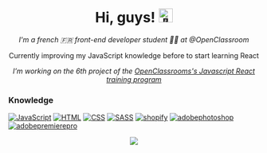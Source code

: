 <h1 align="center">Hi, guys! <img src="https://github.com/wervlad/wervlad/assets/24524555/766d336d-b87d-44ba-807c-c51de2bc6b4d" width="28px" alt="👋"></h1>

<!--<p align="center">
    <b>Welcome to my page!</b>
</p>-->
<p align="center">
    <i>
        I'm a french 🇫🇷 front-end developer student 👨‍🎓 at @OpenClassroom
    </i>
</p>
<p align="center">
        Currently improving my JavaScript knowledge before to start learning React
    </i>
</p>
<p align="center">
    <i>
I’m  working on the 6th project of the <a href="https://openclassrooms.com/en/paths/516-developpeur-dapplication-javascript-react">OpenClassrooms's Javascript React training program</a>
   </i>
</p>

       
### Knowledge

[![JavaScript](https://img.shields.io/badge/javascript-black?style=for-the-badge&logo=javascript)](https://github.com/olafswan)
[![HTML](https://img.shields.io/badge/html5-black?style=for-the-badge&logo=html5)](https://github.com/olafswan)
[![CSS](https://img.shields.io/badge/css3-black?style=for-the-badge&logo=css3)](https://github.com/olafswan)
[![SASS](https://img.shields.io/badge/sass-black?style=for-the-badge&logo=sass)](https://github.com/olafswan)
[![shopify](https://img.shields.io/badge/shopify-black?style=for-the-badge&logo=shopify)](https://github.com/olafswan)
[![adobephotoshop](https://img.shields.io/badge/adobephotoshop-black?style=for-the-badge&logo=adobephotoshop)](https://github.com/olafswan)
[![adobepremierepro](https://img.shields.io/badge/adobepremierepro-black?style=for-the-badge&logo=adobepremierepro)](https://github.com/olafswan)
        
        
        

        
  <p align="center">          
  <a href="https://github.com/antonkomarev/github-profile-views-counter"> 
  <img src="https://komarev.com/ghpvc/?username=olafswan&color=45d390" />  
  </a>
  </p>


        
<!--
**olafswan/olafswan** is a ✨ _special_ ✨ repository because its `README.md` (this file) appears on your GitHub profile.

Here are some ideas to get you started:

- 🔭 I’m currently working on ...
- 🌱 I’m currently learning ...
- 👯 I’m looking to collaborate on ...
- 🤔 I’m looking for help with ...
- 💬 Ask me about ...
- 📫 How to reach me: ...
- 😄 Pronouns: ...
- ⚡ Fun fact: ...
-->
